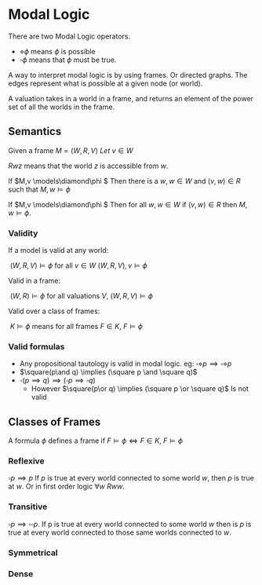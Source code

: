 # Modal Logic

There are two Modal Logic operators.

* $\diamond \phi$ means $\phi$ is possible
* $\square \phi$ means that $\phi$ must be true.

A way to interpret modal logic is by using frames. Or directed graphs. The edges represent what is possible at a given node (or world).

A valuation takes in a world in a frame, and returns an element of the power set of all the worlds in the frame. 

## Semantics

Given a frame $M = (W, R, V)\ Let\ v \in W$

$Rwz$ means that the world $z$ is accessible from $w$.

If $M,v \models\diamond\phi $ Then there is a $w, w \in W$ and $(v,w) \in R$ such that $M, w\models\phi$

If $M,v \models\diamond\phi $ Then for all $w, w \in W$ if $(v,w) \in R$ then $M, w\models\phi$.

### Validity

If a model is valid at any world:

​	$(W,R,V)\models\phi$ for all $v\in W$ $(W,R,V), v\models\phi$

Valid in a frame:

​	$(W,R)\models\phi$ for all valuations $V$, $(W,R,V)\models\phi$

Valid over a class of frames:

​	$K \models \phi$ means for all frames $F\in K$, $F\models\phi$ 

### Valid formulas

* Any propositional tautology is valid in modal logic. eg: $\square\diamond p \implies \square\diamond p$
* $\square(p\and q) \implies (\square p \and \square q)$
* $\square(p\implies q) \implies (\square p \implies \square q)$
  * However $\square(p\or q) \implies (\square p \or \square q)$ Is not valid

## Classes of Frames

A formula $\phi$ defines a frame if 	$F \models \phi\iff F\in K$, $F\models\phi$ 

### Reflexive 

$\square p \implies p$ If $p$ is true at every world connected to some world $w$, then $p$ is true at $w$. Or in first order logic $\forall w\ Rww$.

### Transitive

$\square p \implies \square\square p$. If p is true at every world connected to some world $w$ then is $p$ is true at every world connected to those same worlds connected to $w$.

### Symmetrical

### Dense 

